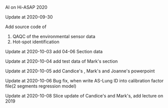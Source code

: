 AI on Hi-ASAP 2020

Update at 2020-09-30 

Add source code of 
01. QAQC of the environmental sensor data 
02. Hot-spot identification

Update at 2020-10-03
add 04-06 Section data

Update at 2020-10-04
add test data of Mark's section

Update at 2020-10-05 add Candice's , Mark's and Joanne's powerpoint

Update at 2020-10-06 Bug fix, when write AS-Lung ID into calibration factor file(2 segments regression model)

Update at 2020-10-08 Slice update of Candice's and Mark's, add lecture on 2019
